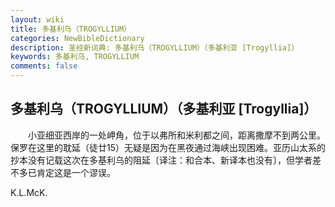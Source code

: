 ```yaml
---
layout: wiki
title: 多基利乌（TROGYLLIUM）
categories: NewBibleDictionary
description: 圣经新词典: 多基利乌（TROGYLLIUM）（多基利亚 [Trogyllia]）
keywords: 多基利乌, TROGYLLIUM
comments: false
---
```


## 多基利乌（TROGYLLIUM）（多基利亚 [Trogyllia]）

　　小亚细亚西岸的一处岬角，位于以弗所和米利都之间，距离撒摩不到两公里。保罗在这里的耽延（徒廿15）无疑是因为在黑夜通过海峡出现困难。亚历山太系的抄本没有记载这次在多基利乌的阻延〔译注：和合本、新译本也没有〕，但学者差不多已肯定这是一个谬误。

K.L.McK.









